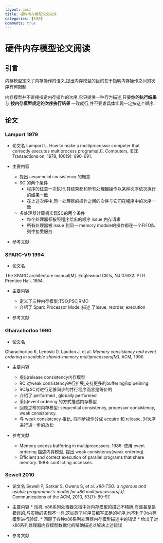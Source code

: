```yaml
---
layout: post
title: 硬件内存模型论文阅读
categories: [科研]
comments: true
---
```


# 硬件内存模型论文阅读

## 引言
内存模型定义了内存操作的语义,提出内存模型的目的在于指明内存操作之间的次序有何限制.

内存模型并不直接指定内存操作的次序,它只提供一种行为描述,只要**你的执行结果** 与 **按内存模型规定的次序执行结果** 一致就行,并不要求具体实现一定按这个顺序.


## 论文

### Lamport 1979

* 论文名
Lamport L. How to make a multiprocessor computer that correctly executes multiprocess programs[J]. Computers, IEEE Transactions on, 1979, 100(9): 690-691.

* 主要内容
    * 提出 sequencial consistency 的概念
    * SC 的两个条件
        * 程序的任意一次执行,其结果都和所有处理器操作以某种次序依次执行的结果一致
        * 在上述次序中,同一处理器的操作之间的次序与它们在程序中的次序一致
    * 多处理器计算机实现SC的两个条件
        * 每个处理器都按照程序给出的顺序 issue 内存请求
        * 所有处理器被 issue 到同一 memory module的操作都在一个FIFO队列中接受服务
        
        

* 参考文献

### **SPARC-V9 1994**

* 论文名

The SPARC architecture manual[M]. Englewood Cliffs, NJ 07632: PTR Prentice Hall, 1994.

* 主要内容

    * 定义了三种内存模型:TSO,PSO,RMO
    * 介绍了 Sparc Processor Model:描述 了issue, reorder, execution

* 参考文献 


### Gharachorloo 1990

* 论文名

Gharachorloo K, Lenoski D, Laudon J, et al. 
*Memory consistency and event ordering in scalable shared-memory multiprocessors[M].*
ACM, 1990.

* 主要内容

    * 提出release consistency内存模型
    * RC 对weak consistency进行扩展,支持更多的buffering和pipelining
    * RC与SC对进行足够同步的并行程序而言是等价的
    * 介绍了 performed , globally performed
    * 采用event ordering 的方式描述内存模型
    * 回顾之前的内存模型: sequential consistency, processor consistency, weak consistency.
    * 与 weak consistency 相比, 将同步操作分成 acquire 和 release, 对次序进行进一步的放松

* 参考文献
    * Memory access buffering in multiprocessors. 1986: 使用 event ordering 描述内存模型, 提出 weak consistency(weak ordering). 
    * Efficient and correct execution of parallel programs that share memory. 1988: conflicting accesses.


### Sewell 2010

* 论文名
Sewell P, Sarkar S, Owens S, et al. 
*x86-TSO: a rigorous and usable programmer's model for x86 multiprocessors[J].*
Communications of the ACM, 2010, 53(7): 89-97.

* 主要内容 
       * 动机: x86系列处理器文档中对内存模型的描述不精确,有些甚至是错误的,与实际的实现不一样,这妨碍了程序员编写正确的程序,也不利于对内存模型进行验证.
       * 回顾了各种x86系列处理器内存模型描述中的错误
       * 给出了对x86系列处理器内存模型数据化的精确描述以解决上述错误 



* 参考文献


